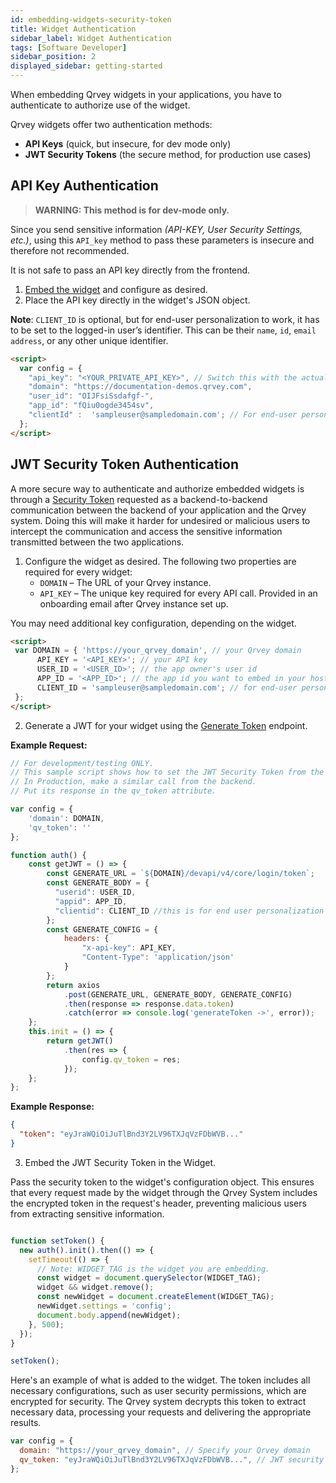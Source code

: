 ```yaml
---
id: embedding-widgets-security-token
title: Widget Authentication
sidebar_label: Widget Authentication
tags: [Software Developer]
sidebar_position: 2
displayed_sidebar: getting-started
---
```

<div style={{textAlign: "justify"}}>

When embedding Qrvey widgets in your applications, you have to authenticate to authorize use of the widget. 

Qrvey widgets offer two authentication methods:

- **API Keys** (quick, but insecure, for dev mode only)
- **JWT Security Tokens** (the secure method, for production use cases)

## API Key Authentication

> **WARNING: This method is for dev-mode only.**

Since you send sensitive information *(API-KEY, User Security Settings, etc.)*, using this `API_key` method to pass these parameters is insecure and therefore not recommended.

It is not safe to pass an API key directly from the frontend.

1. [Embed the widget](./overview-of-embedding-and-widgets#how-to-embed-a-widget) and configure as desired.
2. Place the API key directly in the widget's JSON object.

  **Note**: `CLIENT_ID` is optional, but for end-user personalization to work, it has to be set to the logged-in user’s identifier. This can be their `name`, `id`, `email address`, or any other unique identifier.

  ```html
  <script>
    var config = {
      "api_key": "<YOUR_PRIVATE_API_KEY>", // Switch this with the actual API key.
      "domain": "https://documentation-demos.qrvey.com", 
      "user_id": "OIJFsiSsdafgf-",
      "app_id": "fQiu0ogde3454sv",
      "clientId" :  'sampleuser@sampledomain.com'; // For end-user personalization
    };
  </script>
  ```

## JWT Security Token Authentication

A more secure way to authenticate and authorize embedded widgets is through a <a href="https://tools.ietf.org/html/rfc6749#section-1.4" target="_blank">Security Token</a> requested as a backend-to-backend communication between the backend of your application and the Qrvey system. Doing this will make it harder for undesired or malicious users to intercept the communication and access the sensitive information transmitted between the two applications.

1. Configure the widget as desired. The following two properties are required for every widget:
    - `DOMAIN` – The URL of your Qrvey instance.
    - `API_KEY` – The unique key required for every API call. Provided in an onboarding email after Qrvey instance set up.
  
  You may need additional key configuration, depending on the widget.

  ```html
  <script>
   var DOMAIN = { 'https://your_qrvey_domain', // your Qrvey domain
        API_KEY = '<API_KEY>'; // your API key
        USER_ID = '<USER_ID>'; // the app owner's user id
        APP_ID = '<APP_ID>'; // the app id you want to embed in your host application
        CLIENT_ID = 'sampleuser@sampledomain.com'; // for end-user personalization
   };
  </script>
  ```

2. Generate a JWT for your widget using the <a href="https://qrvey.stoplight.io/docs/qrvey-api-doc/ff0303fef339a-generate-token-for-creators" target="_blank">Generate Token</a> endpoint.

  **Example Request:**

  ```js
  // For development/testing ONLY.
  // This sample script shows how to set the JWT Security Token from the frontend.
  // In Production, make a similar call from the backend.
  // Put its response in the qv_token attribute.

  var config = {
      'domain': DOMAIN,
      'qv_token': '' 
  };
 
  function auth() {
      const getJWT = () => {
          const GENERATE_URL = `${DOMAIN}/devapi/v4/core/login/token`;
          const GENERATE_BODY = {
            "userid": USER_ID,
            "appid": APP_ID,
            "clientid": CLIENT_ID //this is for end user personalization
          };
          const GENERATE_CONFIG = {
              headers: {
                  "x-api-key": API_KEY,
                  "Content-Type": 'application/json'
              }
          };
          return axios
              .post(GENERATE_URL, GENERATE_BODY, GENERATE_CONFIG)
              .then(response => response.data.token)
              .catch(error => console.log('generateToken ->', error));
      };
      this.init = () => {
          return getJWT()
              .then(res => {
                  config.qv_token = res;
              });
      };
  };
  ```

  **Example Response:**

  ```json
  {
    "token": "eyJraWQiOiJuTlBnd3Y2LV96TXJqVzFDbWVB..."
  }
  ```

3. Embed the JWT Security Token in the Widget.

  Pass the security token to the widget's configuration object. This ensures that every request made by the widget through the Qrvey System includes the encrypted token in the request's header, preventing malicious users from extracting sensitive information.

  ```js

  function setToken() {
    new auth().init().then(() => {
      setTimeout(() => {
        // Note: WIDGET_TAG is the widget you are embedding.
        const widget = document.querySelector(WIDGET_TAG);
        widget && widget.remove();
        const newWidget = document.createElement(WIDGET_TAG);
        newWidget.settings = 'config';
        document.body.append(newWidget);
      }, 500);
    });
  }

  setToken();

  ```

  Here's an example of what is added to the widget. The token includes all necessary configurations, such as user security permissions, which are encrypted for security. The Qrvey system decrypts this token to extract necessary data, processing your requests and delivering the appropriate results.

  ```js
  var config = {
    domain: "https://your_qrvey_domain", // Specify your Qrvey domain
    qv_token: "eyJraWQiOiJuTlBnd3Y2LV96TXJqVzFDbWVB...", // JWT security token
  };
  ```

</div>